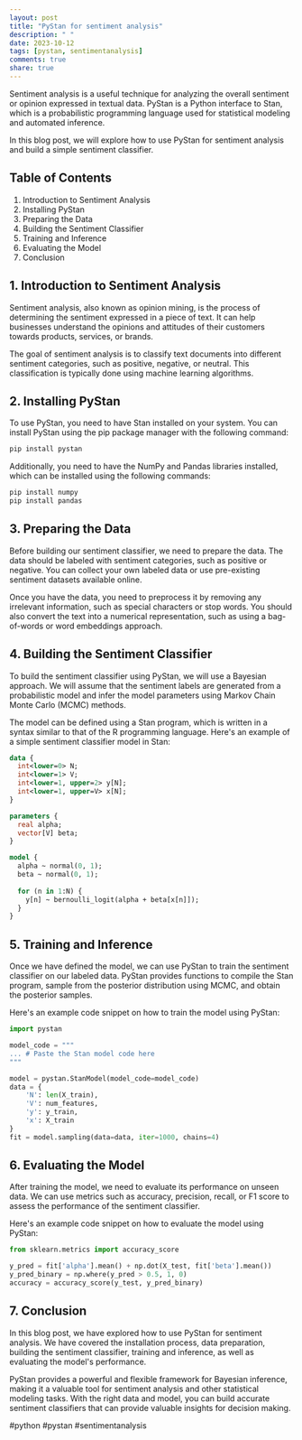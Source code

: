 ```yaml
---
layout: post
title: "PyStan for sentiment analysis"
description: " "
date: 2023-10-12
tags: [pystan, sentimentanalysis]
comments: true
share: true
---
```


Sentiment analysis is a useful technique for analyzing the overall sentiment or opinion expressed in textual data. PyStan is a Python interface to Stan, which is a probabilistic programming language used for statistical modeling and automated inference.

In this blog post, we will explore how to use PyStan for sentiment analysis and build a simple sentiment classifier.

## Table of Contents
1. Introduction to Sentiment Analysis
2. Installing PyStan
3. Preparing the Data
4. Building the Sentiment Classifier
5. Training and Inference
6. Evaluating the Model
7. Conclusion

## 1. Introduction to Sentiment Analysis

Sentiment analysis, also known as opinion mining, is the process of determining the sentiment expressed in a piece of text. It can help businesses understand the opinions and attitudes of their customers towards products, services, or brands.

The goal of sentiment analysis is to classify text documents into different sentiment categories, such as positive, negative, or neutral. This classification is typically done using machine learning algorithms.

## 2. Installing PyStan

To use PyStan, you need to have Stan installed on your system. You can install PyStan using the pip package manager with the following command:

```bash
pip install pystan
```

Additionally, you need to have the NumPy and Pandas libraries installed, which can be installed using the following commands:

```bash
pip install numpy
pip install pandas
```

## 3. Preparing the Data

Before building our sentiment classifier, we need to prepare the data. The data should be labeled with sentiment categories, such as positive or negative. You can collect your own labeled data or use pre-existing sentiment datasets available online.

Once you have the data, you need to preprocess it by removing any irrelevant information, such as special characters or stop words. You should also convert the text into a numerical representation, such as using a bag-of-words or word embeddings approach.

## 4. Building the Sentiment Classifier

To build the sentiment classifier using PyStan, we will use a Bayesian approach. We will assume that the sentiment labels are generated from a probabilistic model and infer the model parameters using Markov Chain Monte Carlo (MCMC) methods.

The model can be defined using a Stan program, which is written in a syntax similar to that of the R programming language. Here's an example of a simple sentiment classifier model in Stan:

```stan
data {
  int<lower=0> N;
  int<lower=1> V;
  int<lower=1, upper=2> y[N];
  int<lower=1, upper=V> x[N];
}

parameters {
  real alpha;
  vector[V] beta;
}

model {
  alpha ~ normal(0, 1);
  beta ~ normal(0, 1);
  
  for (n in 1:N) {
    y[n] ~ bernoulli_logit(alpha + beta[x[n]]);
  }
}
```

## 5. Training and Inference

Once we have defined the model, we can use PyStan to train the sentiment classifier on our labeled data. PyStan provides functions to compile the Stan program, sample from the posterior distribution using MCMC, and obtain the posterior samples.

Here's an example code snippet on how to train the model using PyStan:

```python
import pystan

model_code = """
... # Paste the Stan model code here
"""

model = pystan.StanModel(model_code=model_code)
data = {
    'N': len(X_train),
    'V': num_features,
    'y': y_train,
    'x': X_train
}
fit = model.sampling(data=data, iter=1000, chains=4)
```

## 6. Evaluating the Model

After training the model, we need to evaluate its performance on unseen data. We can use metrics such as accuracy, precision, recall, or F1 score to assess the performance of the sentiment classifier.

Here's an example code snippet on how to evaluate the model using PyStan:

```python
from sklearn.metrics import accuracy_score

y_pred = fit['alpha'].mean() + np.dot(X_test, fit['beta'].mean())
y_pred_binary = np.where(y_pred > 0.5, 1, 0)
accuracy = accuracy_score(y_test, y_pred_binary)
```

## 7. Conclusion

In this blog post, we have explored how to use PyStan for sentiment analysis. We have covered the installation process, data preparation, building the sentiment classifier, training and inference, as well as evaluating the model's performance.

PyStan provides a powerful and flexible framework for Bayesian inference, making it a valuable tool for sentiment analysis and other statistical modeling tasks. With the right data and model, you can build accurate sentiment classifiers that can provide valuable insights for decision making.

#python #pystan #sentimentanalysis